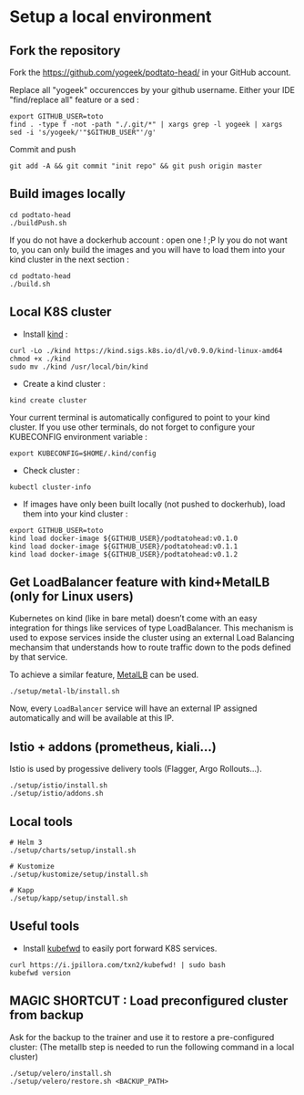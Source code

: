 # Setup a local environment

## Fork the repository

Fork the https://github.com/yogeek/podtato-head/ in your GitHub account.

Replace all "yogeek" occurencces by your github username.
Either your IDE "find/replace all" feature or a sed :

```
export GITHUB_USER=toto
find . -type f -not -path "./.git/*" | xargs grep -l yogeek | xargs sed -i 's/yogeek/'"$GITHUB_USER"'/g'
```

Commit and push

```
git add -A && git commit "init repo" && git push origin master
```

## Build images locally

```
cd podtato-head
./buildPush.sh
```

If you do not have a dockerhub account : open one ! ;P 
Iy you do not want to, you can only build the images and you will have to load them into your kind cluster in the next section :

```
cd podtato-head
./build.sh
```

## Local K8S cluster

- Install [kind](https://kind.sigs.k8s.io/docs/user/quick-start/) :

```
curl -Lo ./kind https://kind.sigs.k8s.io/dl/v0.9.0/kind-linux-amd64
chmod +x ./kind
sudo mv ./kind /usr/local/bin/kind
```

- Create a kind cluster :

```
kind create cluster
```

Your current terminal is automatically configured to point to your kind cluster.
If you use other terminals, do not forget to configure your KUBECONFIG environment variable :
```
export KUBECONFIG=$HOME/.kind/config
```

- Check cluster :

```
kubectl cluster-info
```

- If images have only been built locally (not pushed to dockerhub), load them into your kind cluster :

```
export GITHUB_USER=toto
kind load docker-image ${GITHUB_USER}/podtatohead:v0.1.0
kind load docker-image ${GITHUB_USER}/podtatohead:v0.1.1
kind load docker-image ${GITHUB_USER}/podtatohead:v0.1.2
```

## Get LoadBalancer feature with kind+MetalLB (only for Linux users)

Kubernetes on kind (like in bare metal) doesn’t come with an easy integration for things like services of type LoadBalancer.
This mechanism is used to expose services inside the cluster using an external Load Balancing mechansim that understands how to route traffic down to the pods defined by that service.

To achieve a similar feature, [MetalLB](https://metallb.universe.tf/installation/) can be used.

```
./setup/metal-lb/install.sh
```

Now, every `LoadBalancer` service will have an external IP assigned automatically and will be available at this IP.

## Istio + addons (prometheus, kiali...)

Istio is used by progessive delivery tools (Flagger, Argo Rollouts...).

```
./setup/istio/install.sh
./setup/istio/addons.sh
```

## Local tools

```
# Helm 3
./setup/charts/setup/install.sh

# Kustomize
./setup/kustomize/setup/install.sh

# Kapp
./setup/kapp/setup/install.sh
```

## Useful tools

- Install [kubefwd](https://github.com/txn2/kubefwd) to easily port forward K8S services.

```
curl https://i.jpillora.com/txn2/kubefwd! | sudo bash
kubefwd version
```

## MAGIC SHORTCUT : Load preconfigured cluster from backup

Ask for the backup to the trainer and use it to restore a pre-configured cluster:
(The metallb step is needed to run the following command in a local cluster)

```
./setup/velero/install.sh
./setup/velero/restore.sh <BACKUP_PATH>
```